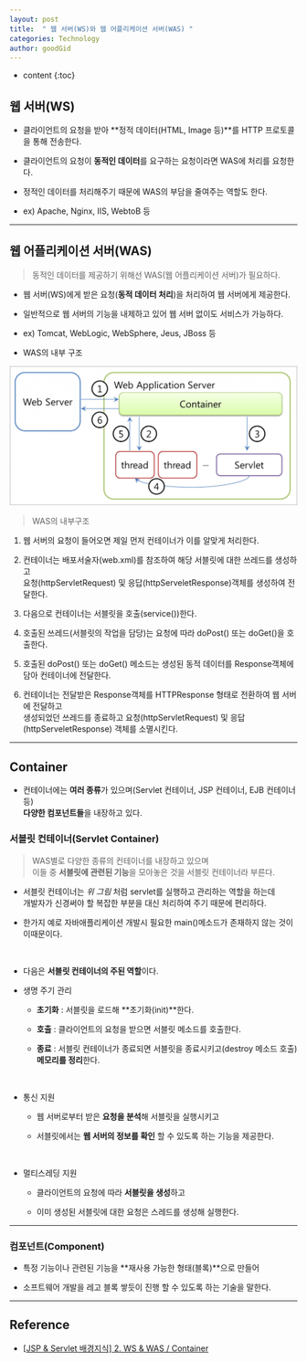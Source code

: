 ```yaml
---
layout: post
title:  " 웹 서버(WS)와 웹 어플리케이션 서버(WAS) "
categories: Technology
author: goodGid
---
```

* content
{:toc}

## 웹 서버(WS)

* 클라이언트의 요청을 받아 **정적 데이터(HTML, Image 등)**를 HTTP 프로토콜을 통해 전송한다.

* 클라이언트의 요청이 **동적인 데이터**를 요구하는 요청이라면 WAS에 처리를 요청한다.

* 정적인 데이터를 처리해주기 때문에 WAS의 부담을 줄여주는 역할도 한다.

* ex) Apache, Nginx, IIS, WebtoB 등









---

## 웹 어플리케이션 서버(WAS)

> 동적인 데이터를 제공하기 위해선 WAS(웹 어플리케이션 서버)가 필요하다.

* 웹 서버(WS)에게 받은 요청(**동적 데이터 처리**)을 처리하여 웹 서버에게 제공한다.

* 일반적으로 웹 서버의 기능을 내제하고 있어 웹 서버 없이도 서비스가 가능하다.

* ex) Tomcat, WebLogic, WebSphere, Jeus, JBoss 등

* WAS의 내부 구조

![](/assets/img/posts/ws_and_was_1.png)

> WAS의 내부구조

1. 웹 서버의 요청이 들어오면 제일 먼저 컨테이너가 이를 알맞게 처리한다.

2. 컨테이너는 배포서술자(web.xml)를 참조하여 해당 서블릿에 대한 쓰레드를 생성하고 <br> 요청(httpServletRequest) 및 응답(httpServeletResponse)객체를 생성하여 전달한다.

3. 다음으로 컨테이너는 서블릿을 호출(service())한다.

4. 호출된 쓰레드(서블릿의 작업을 담당)는 요청에 따라 doPost() 또는 doGet()을 호출한다.

5. 호출된 doPost() 또는 doGet() 메소드는 생성된 동적 데이터를 Response객체에 담아 컨테이너에 전달한다.

6. 컨테이너는 전달받은 Response객체를 HTTPResponse 형태로 전환하여 웹 서버에 전달하고 <br> 생성되었던 쓰레드를 종료하고 요청(httpServletRequest) 및 응답(httpServeletResponse) 객체를 소멸시킨다.


---

## Container

* 컨테이너에는 **여러 종류**가 있으며(Servlet 컨테이너, JSP 컨테이너, EJB 컨테이너 등) <br> **다양한 컴포넌트들**을 내장하고 있다.

### 서블릿 컨테이너(Servlet Container)

> WAS별로 다양한 종류의 컨테이너를 내장하고 있으며 <br> 이들 중 **서블릿에 관련된 기능**을 모아놓은 것을 서블릿 컨테이너라 부른다. 

* 서블릿 컨테이너는 *위 그림* 처럼 servlet를 실행하고 관리하는 역할을 하는데 <br> 개발자가 신경써야 할 복잡한 부분을 대신 처리하여 주기 때문에 편리하다.

* 한가지 예로 자바애플리케이션 개발시 필요한 main()메소드가 존재하지 않는 것이 이때문이다.

<br> 

* 다음은 **서블릿 컨테이너의 주된 역할**이다.

* 생명 주기 관리 

    - **초기화** : 서블릿을 로드해 **초기화(init)**한다. 

    - **호출** : 클라이언트의 요청을 받으면 서블릿 메소드를 호출한다. 

    - **종료** : 서블릿 컨테이너가 종료되면 서블릿을 종료시키고(destroy 메소드 호출) **메모리를 정리**한다.

<br> 

* 통신 지원 

    - 웹 서버로부터 받은 **요청을 분석**해 서블릿을 실행시키고 

    - 서블릿에서는 **웹 서버의 정보를 확인** 할 수 있도록 하는 기능을 제공한다.

<br> 

* 멀티스레딩 지원
 
    - 클라이언트의 요청에 따라 **서블릿을 생성**하고

    - 이미 생성된 서블릿에 대한 요청은 스레드를 생성해 실행한다.

---

### 컴포넌트(Component)

* 특정 기능이나 관련된 기능을 **재사용 가능한 형태(블록)**으로 만들어

* 소프트웨어 개발을 레고 블록 쌓듯이 진행 할 수 있도록 하는 기술을 말한다.



---

## Reference

* [[JSP & Servlet 배경지식] 2. WS & WAS / Container](http://myblog.opendocs.co.kr/archives/tag/ws-was-%EC%B0%A8%EC%9D%B4)




